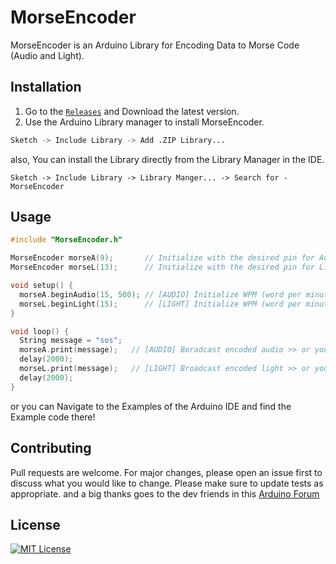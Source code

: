 # MorseEncoder

MorseEncoder is an Arduino Library for Encoding Data to Morse Code (Audio and Light).

## Installation

1. Go to the [```Releases```](https://github.com/ktauchathuranga/MorseEncoder/releases) and Download the latest version. 
2. Use the Arduino Library manager to install MorseEncoder.

```bash
Sketch -> Include Library -> Add .ZIP Library...
```

also, You can install the Library directly from the Library Manager in the IDE.

```
Sketch -> Include Library -> Library Manger... -> Search for - MorseEncoder
```

## Usage

```c++
#include "MorseEncoder.h"

MorseEncoder morseA(9);       // Initialize with the desired pin for Audio **PWM pins only
MorseEncoder morseL(13);      // Initialize with the desired pin for Light

void setup() {
  morseA.beginAudio(15, 500); // [AUDIO] Initialize WPM (word per minute) rate and frequency
  morseL.beginLight(15);      // [LIGHT] Initialize WPM (word per minute) rate
}

void loop() {
  String message = "sos";
  morseA.print(message);   // [AUDIO] Boradcast encoded audio >> or you can use morseA.encodeAudio(message); **for strings only
  delay(2000);
  morseL.print(message);   // [LIGHT] Broadcast encoded light >> or you can use morseL.encodeLight(message); **for strings only
  delay(2000);
}
```
or you can Navigate to the Examples of the Arduino IDE and find the Example code there!

## Contributing

Pull requests are welcome. For major changes, please open an issue first
to discuss what you would like to change.
Please make sure to update tests as appropriate.
and a big thanks goes to the dev friends in this [Arduino Forum](https://forum.arduino.cc/t/i-need-help-with-my-library/1167276/21)

## License

[![MIT License](https://img.shields.io/badge/License-MIT-green.svg)](https://choosealicense.com/licenses/mit/)

